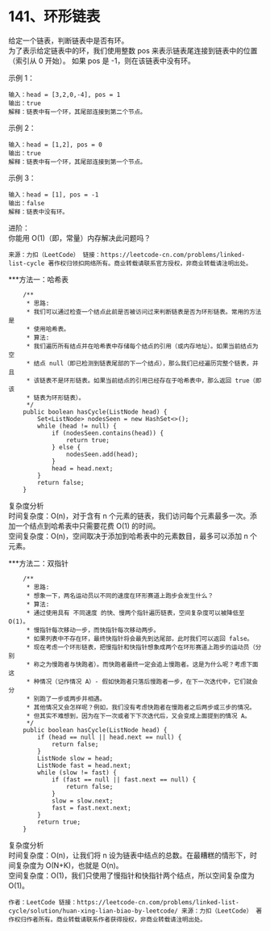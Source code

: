 141、环形链表
===

给定一个链表，判断链表中是否有环。<br>
为了表示给定链表中的环，我们使用整数 pos 来表示链表尾连接到链表中的位置（索引从 0 开始）。 如果 pos 是 -1，则在该链表中没有环。<br>

示例 1：<br>
```
输入：head = [3,2,0,-4], pos = 1
输出：true
解释：链表中有一个环，其尾部连接到第二个节点。
```
示例 2：<br>
```
输入：head = [1,2], pos = 0
输出：true
解释：链表中有一个环，其尾部连接到第一个节点。
```

示例 3：<br>
```
输入：head = [1], pos = -1
输出：false
解释：链表中没有环。
```

进阶：<br>
你能用 O(1)（即，常量）内存解决此问题吗？<br>

``
来源：力扣（LeetCode）
链接：https://leetcode-cn.com/problems/linked-list-cycle
著作权归领扣网络所有。商业转载请联系官方授权，非商业转载请注明出处。
``

***方法一：哈希表

```
    /**
     * 思路:
     * 我们可以通过检查一个结点此前是否被访问过来判断链表是否为环形链表。常用的方法是
     * 使用哈希表。
     * 算法:
     * 我们遍历所有结点并在哈希表中存储每个结点的引用（或内存地址）。如果当前结点为空
     * 结点 null（即已检测到链表尾部的下一个结点），那么我们已经遍历完整个链表，并且
     * 该链表不是环形链表。如果当前结点的引用已经存在于哈希表中，那么返回 true（即该
     * 链表为环形链表）。
     */
    public boolean hasCycle(ListNode head) {
        Set<ListNode> nodesSeen = new HashSet<>();
        while (head != null) {
            if (nodesSeen.contains(head)) {
                return true;
            } else {
                nodesSeen.add(head);
            }
            head = head.next;
        }
        return false;
    }
```
复杂度分析<br>
时间复杂度：O(n)，对于含有 n 个元素的链表，我们访问每个元素最多一次。添加一个结点到哈希表中只需要花费 O(1) 的时间。<br>
空间复杂度：O(n)，空间取决于添加到哈希表中的元素数目，最多可以添加 n 个元素。<br>

***方法二：双指针<br>

```
    /**
     * 思路:
     * 想象一下，两名运动员以不同的速度在环形赛道上跑步会发生什么？
     * 算法:
     * 通过使用具有 不同速度 的快、慢两个指针遍历链表，空间复杂度可以被降低至 O(1)。     
     * 慢指针每次移动一步，而快指针每次移动两步。
     * 如果列表中不存在环，最终快指针将会最先到达尾部，此时我们可以返回 false。
     * 现在考虑一个环形链表，把慢指针和快指针想象成两个在环形赛道上跑步的运动员（分别
     * 称之为慢跑者与快跑者）。而快跑者最终一定会追上慢跑者。这是为什么呢？考虑下面这
     * 种情况（记作情况 A）- 假如快跑者只落后慢跑者一步，在下一次迭代中，它们就会分
     * 别跑了一步或两步并相遇。
     * 其他情况又会怎样呢？例如，我们没有考虑快跑者在慢跑者之后两步或三步的情况。
     * 但其实不难想到，因为在下一次或者下下次迭代后，又会变成上面提到的情况 A。
     */
    public boolean hasCycle(ListNode head) {
        if (head == null || head.next == null) {
            return false;
        }
        ListNode slow = head;
        ListNode fast = head.next;
        while (slow != fast) {
            if (fast == null || fast.next == null) {
                return false;
            }
            slow = slow.next;
            fast = fast.next.next;
        }
        return true;
    }
```
复杂度分析<br>
时间复杂度：O(n)，让我们将 n 设为链表中结点的总数。在最糟糕的情形下，时间复杂度为 O(N+K)，也就是 O(n)。<br>
空间复杂度：O(1)，我们只使用了慢指针和快指针两个结点，所以空间复杂度为 O(1)。<br>

``
作者：LeetCode
链接：https://leetcode-cn.com/problems/linked-list-cycle/solution/huan-xing-lian-biao-by-leetcode/
来源：力扣（LeetCode）
著作权归作者所有。商业转载请联系作者获得授权，非商业转载请注明出处。
``
